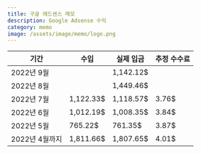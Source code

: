 ```yaml
---
title: 구글 애드센스 메모
description: Google Adsense 수익
category: memo
image: /assets/image/memo/logo.png
---
```


|기간|수입|실제 입금|추정 수수료|
|---|---|---|---|
|2022년 9월|   |1,142.12$|   |
|2022년 8월|   |1,449.46$|   |
|2022년 7월|1,122.33$|1,118.57$|3.76$|
|2022년 6월|1,012.19$|1,008.35$|3.84$|
|2022년 5월|765.22$|761.35$|3.87$|
|2022년 4월까지|1,811.66$|1,807.65$|4.01$|


